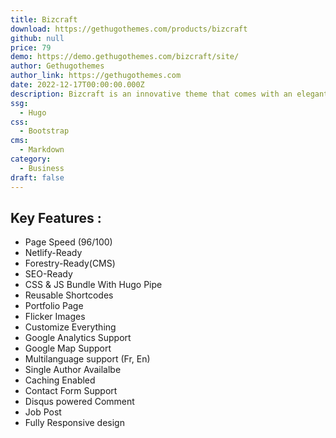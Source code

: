 ```yaml
---
title: Bizcraft
download: https://gethugothemes.com/products/bizcraft
github: null
price: 79
demo: https://demo.gethugothemes.com/bizcraft/site/
author: Gethugothemes
author_link: https://gethugothemes.com
date: 2022-12-17T00:00:00.000Z
description: Bizcraft is an innovative theme that comes with an elegant design. This theme is perfect for startups, marketing, corporate or similar organizations.
ssg:
  - Hugo
css:
  - Bootstrap
cms:
  - Markdown
category:
  - Business
draft: false
---
```



## Key Features :

- Page Speed (96/100)
- Netlify-Ready
- Forestry-Ready(CMS)
- SEO-Ready
- CSS & JS Bundle With Hugo Pipe
- Reusable Shortcodes
- Portfolio Page
- Flicker Images
- Customize Everything
- Google Analytics Support
- Google Map Support
- Multilanguage support (Fr, En)
- Single Author Availalbe
- Caching Enabled
- Contact Form Support
- Disqus powered Comment
- Job Post
- Fully Responsive design
